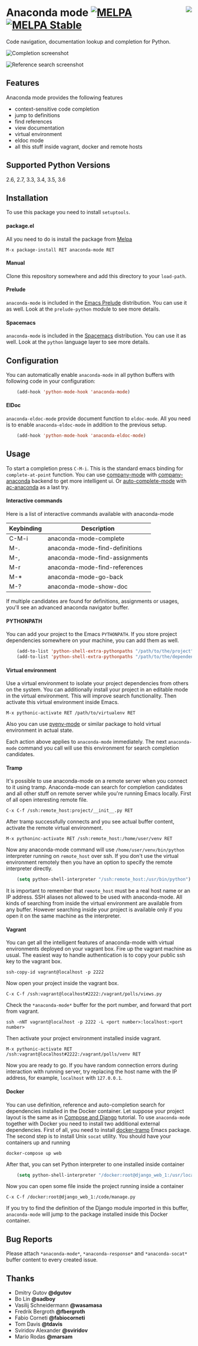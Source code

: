 # <img align="right" src="static/logo.png"> Anaconda mode [![MELPA](https://melpa.org/packages/anaconda-mode-badge.svg)](https://melpa.org/#/anaconda-mode) [![MELPA Stable](https://stable.melpa.org/packages/anaconda-mode-badge.svg)](https://stable.melpa.org/#/anaconda-mode)

Code navigation, documentation lookup and completion for Python.

![Completion screenshot](static/completion.png)

![Reference search screenshot](static/reference.png)

## Features

Anaconda mode provides the following features

* context-sensitive code completion
* jump to definitions
* find references
* view documentation
* virtual environment
* eldoc mode
* all this stuff inside vagrant, docker and remote hosts

## Supported Python Versions

2.6, 2.7, 3.3, 3.4, 3.5, 3.6

## Installation

To use this package you need to install `setuptools`.

#### package.el

All you need to do is install the package from
[Melpa](https://melpa.org/)

    M-x package-install RET anaconda-mode RET

#### Manual

Clone this repository somewhere and add this directory to your
`load-path`.

#### Prelude

`anaconda-mode` is included in the [Emacs
Prelude](https://github.com/bbatsov/prelude) distribution.  You can
use it as well.  Look at the `prelude-python` module to see more
details.

#### Spacemacs

`anaconda-mode` is included in the
[Spacemacs](https://github.com/syl20bnr/spacemacs) distribution.  You
can use it as well.  Look at the `python` language layer to see more
details.

## Configuration

You can automatically enable `anaconda-mode` in all python buffers
with following code in your configuration:

```lisp
    (add-hook 'python-mode-hook 'anaconda-mode)
```

#### ElDoc

`anaconda-eldoc-mode` provide document function to `eldoc-mode`.  All
you need is to enable `anaconda-eldoc-mode` in addition to the
previous setup.

```lisp
    (add-hook 'python-mode-hook 'anaconda-eldoc-mode)
```

## Usage

To start a completion press `C-M-i`.  This is the standard emacs
binding for `complete-at-point` function.  You can use
[company-mode](http://company-mode.github.io/) with
[company-anaconda](https://github.com/proofit404/company-anaconda)
backend to get more intelligent ui.  Or
[auto-complete-mode](https://github.com/auto-complete/auto-complete)
with [ac-anaconda](https://github.com/proofit404/ac-anaconda) as a
last try.

#### Interactive commands

Here is a list of interactive commands available with anaconda-mode

|Keybinding | Description                    |
|-----------|--------------------------------|
|C-M-i      | anaconda-mode-complete         |
|M-.        | anaconda-mode-find-definitions |
|M-,        | anaconda-mode-find-assignments |
|M-r        | anaconda-mode-find-references  |
|M-*        | anaconda-mode-go-back          |
|M-?        | anaconda-mode-show-doc         |

If multiple candidates are found for definitions, assignments or
usages, you'll see an advanced anaconda navigator buffer.

#### PYTHONPATH

You can add your project to the Emacs `PYTHONPATH`.  If you store
project dependencies somewhere on your machine, you can add them as
well.

```lisp
    (add-to-list 'python-shell-extra-pythonpaths "/path/to/the/project")
    (add-to-list 'python-shell-extra-pythonpaths "/path/to/the/dependency")
```

#### Virtual environment

Use a virtual environment to isolate your project dependencies from
others on the system.  You can additionally install your project in an
editable mode in the virtual environment.  This will improve search
functionality.  Then activate this virtual environment inside Emacs.

    M-x pythonic-activate RET /path/to/virtualenv RET

Also you can use
[pyenv-mode](https://github.com/proofit404/pyenv-mode) or similar
package to hold virtual environment in actual state.

Each action above applies to `anaconda-mode` immediately.  The next
`anaconda-mode` command you call will use this environment for search
completion candidates.

#### Tramp

It's possible to use anaconda-mode on a remote server when you connect
to it using tramp.  Anaconda-mode can search for completion candidates
and all other stuff on remote server while you're running Emacs
locally.  First of all open interesting remote file.

    C-x C-f /ssh:remote_host:project/__init__.py RET

After tramp successfully connects and you see actual buffer content,
activate the remote virtual environment.

    M-x pythoninc-activate RET /ssh:remote_host:/home/user/venv RET

Now any anaconda-mode command will use `/home/user/venv/bin/python`
interpreter running on `remote_host` over ssh.  If you don't use the
virtual environment remotely then you have an option to specify the
remote interpreter directly.

```lisp
    (setq python-shell-interpreter "/ssh:remote_host:/usr/bin/python")
```

It is important to remember that `remote_host` must be a real host
name or an IP address.  SSH aliases not allowed to be used with
anaconda-mode.  All kinds of searching from inside the virtual
environment are available from any buffer.  However searching inside
your project is available only if you open it on the same machine as
the interpreter.

#### Vagrant

You can get all the intelligent features of anaconda-mode with virtual
environments deployed on your vagrant box. Fire up the vagrant machine
as usual.  The easiest way to handle authentication is to copy your
public ssh key to the vagrant box.

    ssh-copy-id vagrant@localhost -p 2222

Now open your project inside the vagrant box.

    C-x C-f /ssh:vagrant@localhost#2222:/vagrant/polls/views.py

Check the `*anaconda-mode*` buffer for the port number, and forward
that port from vagrant.

    ssh -nNT vagrant@localhost -p 2222 -L <port number>:localhost:<port number>

Then activate your project environment installed inside vagrant.

    M-x pythonic-activate RET /ssh:vagrant@localhost#2222:/vagrant/polls/venv RET

Now you are ready to go. If you have random connection errors during
interaction with running server, try replacing the host name with the
IP address, for example, `localhost` with `127.0.0.1`.

#### Docker

You can use definition, reference and auto-completion search for
dependencies installed in the Docker container.  Let suppose your
project layout is the same as in [Compose and
Django](https://docs.docker.com/compose/django/) tutorial.  To use
`anaconda-mode` together with Docker you need to install two
additional external dependencies.  First of all, you need to install
[docker-tramp](https://github.com/emacs-pe/docker-tramp.el) Emacs
package.  The second step is to install Unix `socat` utility.  You
should have your containers up and running

    docker-compose up web

After that, you can set Python interpreter to one installed inside
container

```lisp
    (setq python-shell-interpreter "/docker:root@django_web_1:/usr/local/bin/python")
```

Now you can open some file inside the project running inside a
container

    C-x C-f /docker:root@django_web_1:/code/manage.py

If you try to find the definition of the Django module imported in
this buffer, `anaconda-mode` will jump to the package installed inside
this Docker container.

## Bug Reports

Please attach `*anaconda-mode*`, `*anaconda-response*` and
`*anaconda-socat*` buffer content to every created issue.

## Thanks

* Dmitry Gutov **@dgutov**
* Bo Lin **@sadboy**
* Vasilij Schneidermann **@wasamasa**
* Fredrik Bergroth **@fbergroth**
* Fabio Corneti **@fabiocorneti**
* Tom Davis **@tdavis**
* Sviridov Alexander **@sviridov**
* Mario Rodas **@marsam**
